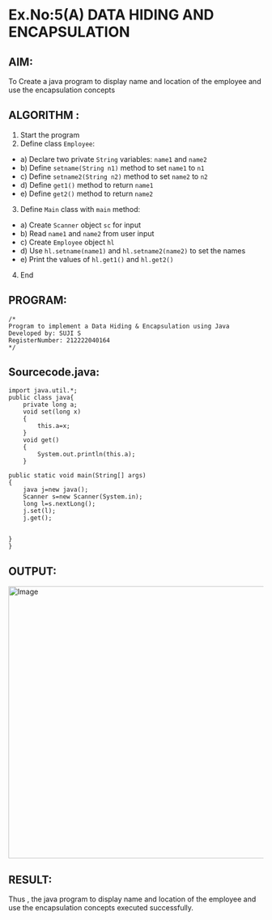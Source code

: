 # Ex.No:5(A)  DATA HIDING AND ENCAPSULATION
## AIM:
To Create a java program to display name and location of the employee and use the encapsulation concepts

## ALGORITHM :
1.  Start the program
2.	Define class `Employee`:
-	a) Declare two private `String` variables: `name1` and `name2`
-	b) Define `setname(String n1)` method to set `name1` to `n1`
-	c) Define `setname2(String n2)` method to set `name2` to `n2`
-	d) Define `get1()` method to return `name1`
-	e) Define `get2()` method to return `name2`
3.	Define `Main` class with `main` method:
-	a) Create `Scanner` object `sc` for input
-	b) Read `name1` and `name2` from user input
-	c) Create ` Employee ` object `hl`
-	d) Use `hl.setname(name1)` and `hl.setname2(name2)` to set the names
-	e) Print the values of `hl.get1()` and `hl.get2()`
4.	End





## PROGRAM:
 ```
/*
Program to implement a Data Hiding & Encapsulation using Java
Developed by: SUJI S
RegisterNumber: 212222040164
*/
```

## Sourcecode.java:

```
import java.util.*;
public class java{
    private long a;
    void set(long x)
    {
        this.a=x;
    }
    void get()
    {
        System.out.println(this.a);
    }

public static void main(String[] args)
{
    java j=new java();
    Scanner s=new Scanner(System.in);
    long l=s.nextLong();
    j.set(l);
    j.get();
    
    
}
}
```





## OUTPUT:
<img width="538" alt="Image" src="https://github.com/user-attachments/assets/bac8da47-50db-490a-bad8-d21aabcb06ba" />


## RESULT:
Thus , the  java program to display name and location of the employee and use the encapsulation concepts executed successfully.
